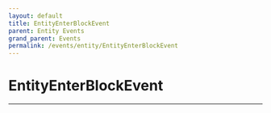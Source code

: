 ```yaml
---
layout: default
title: EntityEnterBlockEvent
parent: Entity Events
grand_parent: Events
permalink: /events/entity/EntityEnterBlockEvent
---
```


# EntityEnterBlockEvent

---
